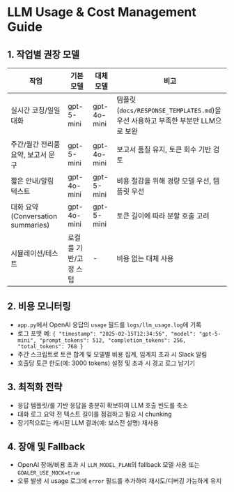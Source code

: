# LLM Usage & Cost Management Guide

## 1. 작업별 권장 모델
| 작업 | 기본 모델 | 대체 모델 | 비고 |
| --- | --- | --- | --- |
| 실시간 코칭/일일 대화 | gpt-5-mini | gpt-4o-mini | 템플릿(`docs/RESPONSE_TEMPLATES.md`)을 우선 사용하고 부족한 부분만 LLM으로 보완 |
| 주간/월간 전리품 요약, 보고서 문구 | gpt-5-mini | gpt-4o-mini | 보고서 품질 유지, 토큰 회수 기반 검토 |
| 짧은 안내/알림 텍스트 | gpt-4o-mini | gpt-5-mini | 비용 절감을 위해 경량 모델 우선, 템플릿 우선 |
| 대화 요약(Conversation summaries) | gpt-4o-mini | gpt-5-mini | 토큰 길이에 따라 분할 호출 고려 |
| 시뮬레이션/테스트 | 로컬 룰 기반/고정 스텁 | - | 비용 없는 대체 사용 |

## 2. 비용 모니터링
- `app.py`에서 OpenAI 응답의 `usage` 필드를 `logs/llm_usage.log`에 기록
- 로그 포맷 예: `{ "timestamp": "2025-02-15T12:34:56", "model": "gpt-5-mini", "prompt_tokens": 512, "completion_tokens": 256, "total_tokens": 768 }`
- 주간 스크립트로 토큰 합계 및 모델별 비용 집계, 임계치 초과 시 Slack 알림
- 호출당 토큰 한도(예: 3000 tokens) 설정 및 초과 시 경고 로그 남기기

## 3. 최적화 전략
- 응답 템플릿/룰 기반 응답을 충분히 확보하여 LLM 호출 빈도를 축소
- 대화 로그 요약 전 텍스트 길이를 점검하고 필요 시 chunking
- 장기적으로는 캐시된 LLM 결과(예: 보스전 설명) 재사용

## 4. 장애 및 Fallback
- OpenAI 장애/비용 초과 시 `LLM_MODEL_PLAN`의 fallback 모델 사용 또는 `GOALER_USE_MOCK=true`
- 오류 발생 시 usage 로그에 `error` 필드를 추가하여 재시도/디버깅 가능하게 유지
